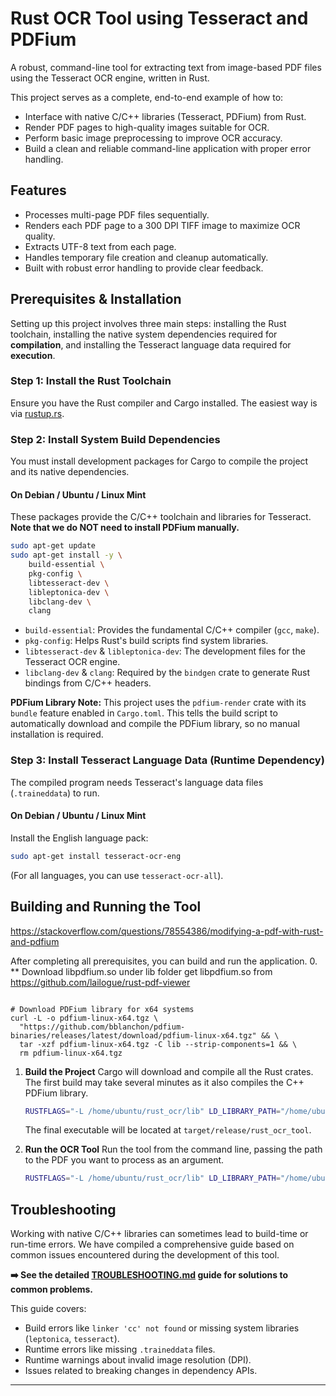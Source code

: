 
# Rust OCR Tool using Tesseract and PDFium

A robust, command-line tool for extracting text from image-based PDF files using the Tesseract OCR engine, written in Rust.

This project serves as a complete, end-to-end example of how to:
-   Interface with native C/C++ libraries (Tesseract, PDFium) from Rust.
-   Render PDF pages to high-quality images suitable for OCR.
-   Perform basic image preprocessing to improve OCR accuracy.
-   Build a clean and reliable command-line application with proper error handling.

## Features

-   Processes multi-page PDF files sequentially.
-   Renders each PDF page to a 300 DPI TIFF image to maximize OCR quality.
-   Extracts UTF-8 text from each page.
-   Handles temporary file creation and cleanup automatically.
-   Built with robust error handling to provide clear feedback.

## Prerequisites & Installation

Setting up this project involves three main steps: installing the Rust toolchain, installing the native system dependencies required for **compilation**, and installing the Tesseract language data required for **execution**.

### Step 1: Install the Rust Toolchain

Ensure you have the Rust compiler and Cargo installed. The easiest way is via [rustup.rs](https://rustup.rs/).

### Step 2: Install System Build Dependencies

You must install development packages for Cargo to compile the project and its native dependencies.

#### On Debian / Ubuntu / Linux Mint

These packages provide the C/C++ toolchain and libraries for Tesseract. **Note that we do NOT need to install PDFium manually.**

```bash
sudo apt-get update
sudo apt-get install -y \
    build-essential \
    pkg-config \
    libtesseract-dev \
    libleptonica-dev \
    libclang-dev \
    clang
```
-   `build-essential`: Provides the fundamental C/C++ compiler (`gcc`, `make`).
-   `pkg-config`: Helps Rust's build scripts find system libraries.
-   `libtesseract-dev` & `libleptonica-dev`: The development files for the Tesseract OCR engine.
-   `libclang-dev` & `clang`: Required by the `bindgen` crate to generate Rust bindings from C/C++ headers.

**PDFium Library Note:** This project uses the `pdfium-render` crate with its `bundle` feature enabled in `Cargo.toml`. This tells the build script to automatically download and compile the PDFium library, so no manual installation is required.

### Step 3: Install Tesseract Language Data (Runtime Dependency)

The compiled program needs Tesseract's language data files (`.traineddata`) to run.

#### On Debian / Ubuntu / Linux Mint
Install the English language pack:
```bash
sudo apt-get install tesseract-ocr-eng
```
(For all languages, you can use `tesseract-ocr-all`).

## Building and Running the Tool
https://stackoverflow.com/questions/78554386/modifying-a-pdf-with-rust-and-pdfium

After completing all prerequisites, you can build and run the application.
0. ** Download libpdfium.so under lib folder
get libpdfium.so from https://github.com/lailogue/rust-pdf-viewer
```mkdir -p lib

# Download PDFium library for x64 systems
curl -L -o pdfium-linux-x64.tgz \
  "https://github.com/bblanchon/pdfium-binaries/releases/latest/download/pdfium-linux-x64.tgz" && \
  tar -xzf pdfium-linux-x64.tgz -C lib --strip-components=1 && \
  rm pdfium-linux-x64.tgz
  ```
1.  **Build the Project**
    Cargo will download and compile all the Rust crates. The first build may take several minutes as it also compiles the C++ PDFium library.
    ```bash
    RUSTFLAGS="-L /home/ubuntu/rust_ocr/lib" LD_LIBRARY_PATH="/home/ubuntu/rust_ocr/lib" cargo build
    ```
    The final executable will be located at `target/release/rust_ocr_tool`.

2.  **Run the OCR Tool**
    Run the tool from the command line, passing the path to the PDF you want to process as an argument.
    ```bash
    RUSTFLAGS="-L /home/ubuntu/rust_ocr/lib" LD_LIBRARY_PATH="/home/ubuntu/rust_ocr/lib" cargo run --release -- path/to/your/document.pdf
    ```
    

## Troubleshooting

Working with native C/C++ libraries can sometimes lead to build-time or run-time errors. We have compiled a comprehensive guide based on common issues encountered during the development of this tool.

**➡️ See the detailed [TROUBLESHOOTING.md](./TROUBLESHOOTING.md) guide for solutions to common problems.**

This guide covers:
-   Build errors like `linker 'cc' not found` or missing system libraries (`leptonica`, `tesseract`).
-   Runtime errors like missing `.traineddata` files.
-   Runtime warnings about invalid image resolution (DPI).
-   Issues related to breaking changes in dependency APIs.



---

